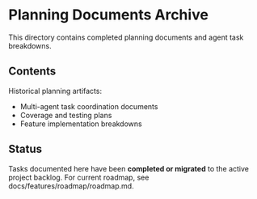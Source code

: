 # Planning Documents Archive

This directory contains completed planning documents and agent task breakdowns.

## Contents

Historical planning artifacts:
- Multi-agent task coordination documents
- Coverage and testing plans
- Feature implementation breakdowns

## Status

Tasks documented here have been **completed or migrated** to the active project backlog. For current roadmap, see docs/features/roadmap/roadmap.md.
